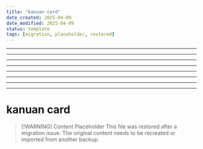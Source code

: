 ```yaml
---
title: "kanuan card"
date_created: 2025-04-09
date_modified: 2025-04-09
status: template
tags: [migration, placeholder, restored]
---
```


---

---

---

---

---

---

---

---

# kanuan card

> [\!WARNING] Content Placeholder
> This file was restored after a migration issue. The original content needs to be recreated or imported from another backup.

